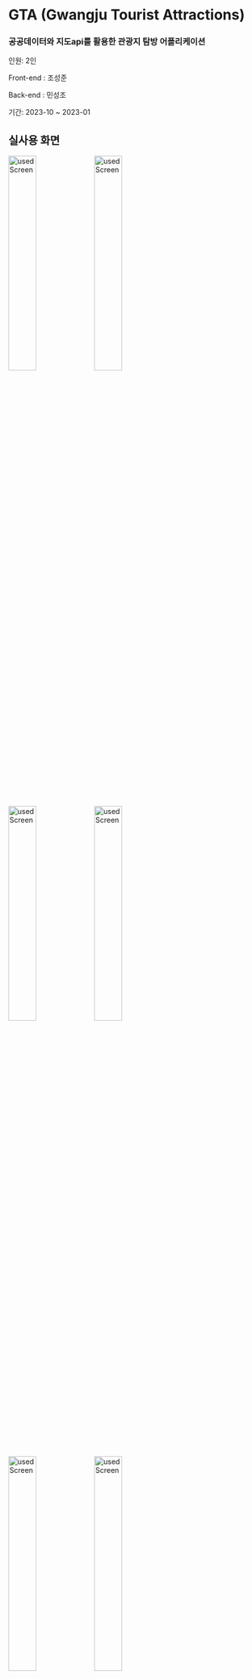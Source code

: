 <h1>GTA (Gwangju Tourist Attractions)</h1>
<h3>공공데이터와 지도api를 활용한 관광지 탐방 어플리케이션</h3>
<p>인원: 2인</p>
<p>Front-end : 조성준</p>
<p>Back-end  : 민성조</p>
<p>기간: 2023-10 ~ 2023-01</p>
<h2>실사용 화면</h2>
<img
  width="33%"
  alt="usedScreen"
  src="https://github.com/SUNGJUN1234/GTA/assets/112474820/7a2215c0-c525-41a3-a8d0-275d895a643c"
  >
  <img
  width="33%"
  alt="usedScreen"
  src="https://github.com/SUNGJUN1234/GTA/assets/112474820/45ef4216-d527-4945-b45a-ff84f6de1a4a"
  >
<img
  width="33%"
  alt="usedScreen"
  src="https://github.com/SUNGJUN1234/GTA/assets/112474820/3ff67419-62df-4e45-8abd-b883b6edcc07"
  >
  <img
  width="33%"
  alt="usedScreen"
  src="https://github.com/SUNGJUN1234/GTA/assets/112474820/e8d8312d-9f96-4ca0-9397-c98d3468d6cb"
  >
  <img
  width="33%"
  alt="usedScreen"
  src="https://github.com/SUNGJUN1234/GTA/assets/112474820/e499f4de-a899-430e-9857-c40c0326ce4a"
  >
<img
  width="33%"
  alt="usedScreen"
  src="https://github.com/SUNGJUN1234/GTA/assets/112474820/daa5c0be-38e8-4f4b-983b-985a89f83bd1"
  >
<h2>기술스택</h2>
<table>
  <tbody>
    <tr>
      <td>Front-end</td>
      <td>javascript, React-Native</td>
    </tr>
    <tr>
      <td>Back-end</td>
      <td>Java, SpringBoot, Gradle, JPA, SpringSeucirty</td>
    </tr>
    <tr>
      <td>DB</td>
      <td>MariaDb, Redis, AWS RDS, Docker</td>
    </tr>
    <tr>
      <td>Server</td>
      <td>AWS EC2</td>
    </tr>
  </tbody>
</table>
<h2>개발기능</h2>
<h3>Front-end</h3>
<p>접근성을 고려한 kakao 소셜 로그인</p>
<p>Geolocation과 useAppContext를 활용한 실시간 위치정보 전역변수 설정</p>
<p>AsyncStorage 토큰 저장을 활용한 자동 로그인</p>
<p>위치정보를 얻기 위한 권한 관리(rn-permissions)</p>
<h3>Back-end</h3>
<p>접근성을 고려한 kakao 소셜 로그인</p>
<p>데이터 입출력 속도 향상을 위한 캐싱(Redis)</p>
<p>api 문서화, 협업 강화, 테스트 용이성을 위한 Swagger</p>
<p>확장성 및 유연성을 고려한 AWS EC2</p>
<p>보안 및 DB 부하를 고려한 Spring Security JWT</p>
<h2>프로젝트 구조</h2>
<img
  width="100%"
  height="100%"
  src="https://github.com/Min-SungJo/GTA/assets/91239439/9a3b4fd8-e7e0-4b30-a7f1-92e84d3b1d00"
  >
<h2>JWT, Spring Security, 카카오 소셜 로그인</h2>
<img
  width="100%"
  height="100%"
  src="https://github.com/Min-SungJo/GTA/assets/91239439/c375e5d5-18a6-4a0a-8081-e52dd5d8fac1"
  >
<h2>관광지 정보 요청(Cache miss)</h2>
<img
  width="100%"
  height="100%"
  src="https://github.com/Min-SungJo/GTA/assets/91239439/71cb1835-4773-4c66-a6e5-dd587cd782d8"
  >
<h2>ERD</h2>
<h3>MariaDB</h3>
<img
  width="671"
  alt="mariaDB"
  src="https://github.com/SUNGJUN1234/GTA/assets/91239439/b5d4e72b-fa69-4f73-9e4c-1b49697d84c2"
  >
<h3>Redis</h3>
<img
  width="671"
  alt="Redis"
  src="https://github.com/SUNGJUN1234/GTA/assets/91239439/6e47e360-98f4-40e5-95c8-0ca45d098e21"
>
